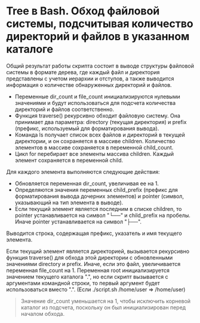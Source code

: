 # Tree в Bash. Обход файловой системы, подсчитывая количество директорий и файлов в указанном каталоге
Общий результат работы скрипта состоит в выводе структуры файловой системы в формате дерева, где каждый файл и директория представлены с учетом иерархии и отступов, а также выводится информация о количестве обнаруженных директорий и файлов.

* Переменные dir_count и file_count инициализируются нулевыми значениями и будут использоваться для подсчета количества директорий и файлов соответственно.
* Функция traverse() рекурсивно обходит файловую систему. Она принимает два параметра: directory (текущая директория) и prefix (префикс, используемый для форматирования вывода).
* Команда ls получает список всех файлов и директорий в текущей директории, и он сохраняется в массиве children. Количество элементов в массиве сохраняется в переменной child_count.
* Цикл for перебирает все элементы массива children. Каждый элемент сохраняется в переменной child.

Для каждого элемента выполняются следующие действия:

* Обновляется переменная dir_count, увеличивая ее на 1.
* Определяются значения переменных child_prefix (префикс для форматирования вывода дочерних элементов) и pointer (символ, указывающий на тип элемента в выводе).
* Если текущий элемент является последним в списке children, то pointer устанавливается на символ "└──" и child_prefix на пробелы. Иначе pointer устанавливается на символ "├──".

Выводится строка, содержащая префикс, указатель и имя текущего элемента.

Если текущий элемент является директорией, вызывается рекурсивно функция traverse() для обхода этой директории с обновленными значениями directory и prefix. Иначе, если это файл, увеличивается переменная file_count на 1.
Переменная root инициализируется значением текущего каталога ".", но если скрипт вызывается с аргументами командной строки, то первый аргумент будет использоваться вместо ".". (Если ./script.sh /home/user => /home/user)

> Значение dir_count уменьшается на 1, чтобы исключить корневой каталог из подсчета, поскольку он был инициализирован перед началом обхода.
